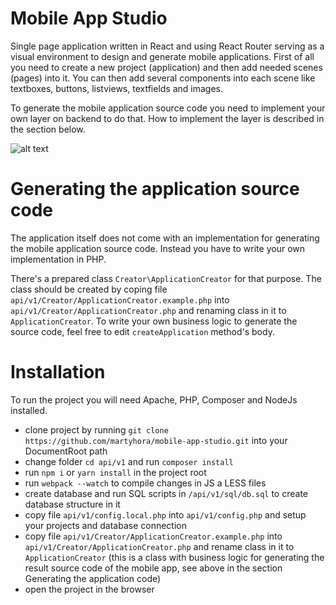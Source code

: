 # Mobile App Studio

Single page application written in React and using React Router serving as a visual environment to design and generate mobile applications. First of all you need to create a new project (application) and then add needed scenes (pages) into it. You can then add several components into each scene like textboxes, buttons, listviews, textfields and images.

To generate the mobile application source code you need to implement your own layer on backend to do that. How to implement the layer is described in the section below.

![alt text](https://martyhora.cz/img/portfolio/thumbnails/1.png)

# Generating the application source code

The application itself does not come with an implementation for generating the mobile application source code. Instead you have to write your own implementation in PHP.

There's a prepared class ```Creator\ApplicationCreator``` for that purpose. The class should be created by coping file ```api/v1/Creator/ApplicationCreator.example.php``` into ```api/v1/Creator/ApplicationCreator.php``` and renaming class in it to ```ApplicationCreator```. To write your own business logic to generate the source code, feel free to edit ```createApplication``` method's body.

# Installation

To run the project you will need Apache, PHP, Composer and NodeJs installed.

- clone project by running ```git clone https://github.com/martyhora/mobile-app-studio.git``` into your DocumentRoot path
- change folder ```cd api/v1``` and run ```composer install```
- run ```npm i``` or ```yarn install``` in the project root
- run ```webpack --watch``` to compile changes in JS a LESS files
- create database and run SQL scripts in ```/api/v1/sql/db.sql``` to create database structure in it
- copy file ```api/v1/config.local.php``` into ```api/v1/config.php``` and setup your projects and database connection
- copy file ```api/v1/Creator/ApplicationCreator.example.php``` into ```api/v1/Creator/ApplicationCreator.php``` and rename class in it to ```ApplicationCreator``` (this is a class with business logic for generating the result source code of the mobile app, see above in the section Generating the application code)
- open the project in the browser
